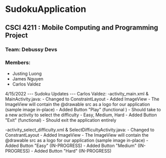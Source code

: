 # SudokuApplication
## CSCI 4211 : Mobile Computing and Programming Project
### Team: Debussy Devs
### Members:
* Justing Luong
* James Nguyen
* Carlos Valdez


4/15/2022 --- Sudoku Updates --- Carlos Valdez:
-activity_main.xml & MainActivity.java:
    - Changed to ConstraintLayout
    - Added ImageView
        - The ImageView will contain the @drawable src as a logo for our application (sample image in-place)
    - Added Button "Play" (functional )
        - Should take to a new activity to select the difficulty
              - Easy, Medium, Hard
    - Added Button "Exit" (functional)
        - Should exit the application entirely

-activity_select_difficulty.xml & SelectDifficultyActivity.java:
    - Changed to ConstrantLayout
    - Added ImageView
        - The ImageView will contain the @drawable src as a logo for our application (sample image in-place)
    - Added Button "Easy"   (IN-PROGRESS)
    - Added Button "Medium" (IN-PROGRESS)
    - Added Button "Hard"   (IN-PROGRESS)
  
